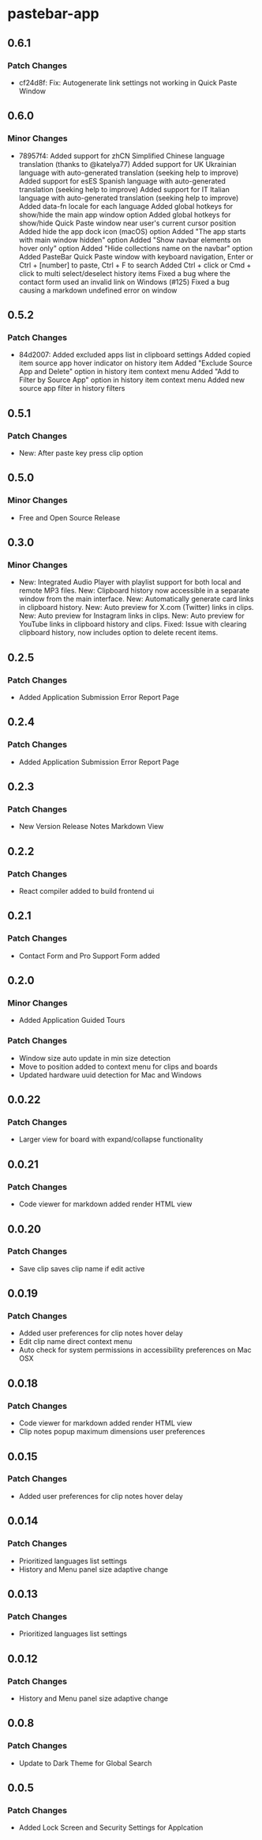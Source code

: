 # pastebar-app

## 0.6.1

### Patch Changes

- cf24d8f: Fix: Autogenerate link settings not working in Quick Paste Window

## 0.6.0

### Minor Changes

- 78957f4: Added support for zhCN Simplified Chinese language translation (thanks to @katelya77)
  Added support for UK Ukrainian language with auto-generated translation (seeking help to improve)
  Added support for esES Spanish language with auto-generated translation (seeking help to improve)
  Added support for IT Italian language with auto-generated translation (seeking help to improve)
  Added data-fn locale for each language
  Added global hotkeys for show/hide the main app window option
  Added global hotkeys for show/hide Quick Paste window near user's current cursor position
  Added hide the app dock icon (macOS) option
  Added "The app starts with main window hidden" option
  Added "Show navbar elements on hover only" option
  Added "Hide collections name on the navbar" option
  Added PasteBar Quick Paste window with keyboard navigation, Enter or Ctrl + [number] to paste, Ctrl + F to search
  Added Ctrl + click or Cmd + click to multi select/deselect history items
  Fixed a bug where the contact form used an invalid link on Windows (#125)
  Fixed a bug causing a markdown undefined error on window

## 0.5.2

### Patch Changes

- 84d2007: Added excluded apps list in clipboard settings
  Added copied item source app hover indicator on history item
  Added "Exclude Source App and Delete" option in history item context menu
  Added "Add to Filter by Source App" option in history item context menu
  Added new source app filter in history filters

## 0.5.1

### Patch Changes

- New: After paste key press clip option

## 0.5.0

### Minor Changes

- Free and Open Source Release

## 0.3.0

### Minor Changes

- New: Integrated Audio Player with playlist support for both local and remote MP3 files.
  New: Clipboard history now accessible in a separate window from the main interface.
  New: Automatically generate card links in clipboard history.
  New: Auto preview for X.com (Twitter) links in clips.
  New: Auto preview for Instagram links in clips.
  New: Auto preview for YouTube links in clipboard history and clips.
  Fixed: Issue with clearing clipboard history, now includes option to delete recent items.

## 0.2.5

### Patch Changes

- Added Application Submission Error Report Page

## 0.2.4

### Patch Changes

- Added Application Submission Error Report Page

## 0.2.3

### Patch Changes

- New Version Release Notes Markdown View

## 0.2.2

### Patch Changes

- React compiler added to build frontend ui

## 0.2.1

### Patch Changes

- Contact Form and Pro Support Form added

## 0.2.0

### Minor Changes

- Added Application Guided Tours

### Patch Changes

- Window size auto update in min size detection
- Move to position added to context menu for clips and boards
- Updated hardware uuid detection for Mac and Windows

## 0.0.22

### Patch Changes

- Larger view for board with expand/collapse functionality

## 0.0.21

### Patch Changes

- Code viewer for markdown added render HTML view

## 0.0.20

### Patch Changes

- Save clip saves clip name if edit active

## 0.0.19

### Patch Changes

- Added user preferences for clip notes hover delay
- Edit clip name direct context menu
- Auto check for system permissions in accessibility preferences on Mac OSX

## 0.0.18

### Patch Changes

- Code viewer for markdown added render HTML view
- Clip notes popup maximum dimensions user preferences

## 0.0.15

### Patch Changes

- Added user preferences for clip notes hover delay

## 0.0.14

### Patch Changes

- Prioritized languages list settings
- History and Menu panel size adaptive change

## 0.0.13

### Patch Changes

- Prioritized languages list settings

## 0.0.12

### Patch Changes

- History and Menu panel size adaptive change

## 0.0.8

### Patch Changes

- Update to Dark Theme for Global Search

## 0.0.5

### Patch Changes

- Added Lock Screen and Security Settings for Applcation
